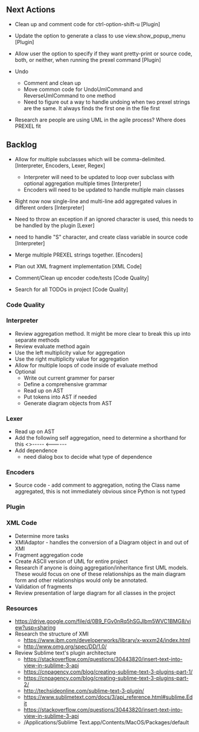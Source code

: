 ## Next Actions

* Clean up and comment code for ctrl-option-shift-u [Plugin]
* Update the option to generate a class to use view.show_popup_menu [Plugin]
* Allow user the option to specify if they want pretty-print or source code, 
both, or neither, when running the prexel command [Plugin]

* Undo
    * Comment and clean up
    * Move common code for UndoUmlCommand and ReverseUmlCommand to one method
    * Need to figure out a way to handle undoing when two prexel strings are the same. It always finds the first one in the file first

* Research are people are using UML in the agile process? Where does PREXEL fit 
    
## Backlog

* Allow for multiple subclasses which will be comma-delimited. [Interpreter, Encoders, Lexer, Regex]
    * Interpreter will need to be updated to loop over subclass with optional aggregation multiple times [Interpreter]
    * Encoders will need to be updated to handle multiple main classes
* Right now now single-line and multi-line add aggregated values in different orders [Interpreter]
* Need to throw an exception if an ignored character is used, this needs to be handled by the plugin [Lexer]
* need to handle "S" character, and create class variable in source code [Interpreter]
* Merge multiple PREXEL strings together. [Encoders]
* Plan out XML fragment implementation [XML Code]

* Comment/Clean up encoder code/tests [Code Quality]
* Search for all TODOs in project [Code Quality]

### Code Quality

### Interpreter

* Review aggregation method. It might be more clear to break this up into 
separate methods
* Review evaluate method again
* Use the left multiplicity value for aggregation
* Use the right multiplicity value for aggregation
* Allow for multiple loops of code inside of evaluate method
* Optional
    * Write out current grammer for parser
    * Define a comprehensive grammar
    * Read up on AST
    * Put tokens into AST if needed
    * Generate diagram objects from AST

### Lexer

* Read up on AST
* Add the following self aggregation, need to determine a shorthand for this
    <>-----
    <------
* Add dependence
    * need dialog box to decide what type of dependence

### Encoders

* Source code - add comment to aggregation, noting the Class name aggregated,
this is not immediately obvious since Python is not typed
    
### Plugin


### XML Code

* Determine more tasks 
* XMIAdaptor - handles the conversion of a Diagram object in and out of XMI
* Fragment aggregation code
* Create ASCII version of UML for entire project
* Research if anyone is doing aggregation/inheritance first UML models. These would focus on 
one of these relationships as the main diagram form and other relationships would only be annotated.
* Validation of fragments
* Review presentation of large diagram for all classes in the project 

### Resources

* https://drive.google.com/file/d/0B9_FGv0nRq5hSGJlbm5WVC1BMG8/view?usp=sharing
* Research the structure of XMI
    * https://www.ibm.com/developerworks/library/x-wxxm24/index.html
    * http://www.omg.org/spec/DD/1.0/
* Review Sublime text's plugin architecture
    * https://stackoverflow.com/questions/30443820/insert-text-into-view-in-sublime-3-api
    * https://cnpagency.com/blog/creating-sublime-text-3-plugins-part-1/
    * https://cnpagency.com/blog/creating-sublime-text-3-plugins-part-2/
    * http://techsideonline.com/sublime-text-3-plugin/
    * https://www.sublimetext.com/docs/3/api_reference.html#sublime.Edit
    * https://stackoverflow.com/questions/30443820/insert-text-into-view-in-sublime-3-api
    * /Applications/Sublime Text.app/Contents/MacOS/Packages/default
